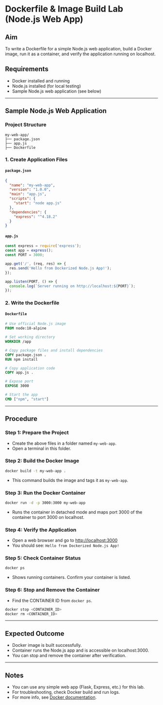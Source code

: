 # Dockerfile & Image Build Lab (Node.js Web App)

## Aim
To write a Dockerfile for a simple Node.js web application, build a Docker image, run it as a container, and verify the application running on localhost.

## Requirements
- Docker installed and running
- Node.js installed (for local testing)
- Sample Node.js web application (see below)

---

## Sample Node.js Web Application

### Project Structure
```
my-web-app/
├── package.json
├── app.js
├── Dockerfile
```

### 1. Create Application Files

#### `package.json`
```json
{
  "name": "my-web-app",
  "version": "1.0.0",
  "main": "app.js",
  "scripts": {
    "start": "node app.js"
  },
  "dependencies": {
    "express": "^4.18.2"
  }
}
```

#### `app.js`
```js
const express = require('express');
const app = express();
const PORT = 3000;

app.get('/', (req, res) => {
  res.send('Hello from Dockerized Node.js App!');
});

app.listen(PORT, () => {
  console.log(`Server running on http://localhost:${PORT}`);
});
```

### 2. Write the Dockerfile

#### `Dockerfile`
```Dockerfile
# Use official Node.js image
FROM node:18-alpine

# Set working directory
WORKDIR /app

# Copy package files and install dependencies
COPY package.json .
RUN npm install

# Copy application code
COPY app.js .

# Expose port
EXPOSE 3000

# Start the app
CMD ["npm", "start"]
```

---

## Procedure

### Step 1: Prepare the Project
- Create the above files in a folder named `my-web-app`.
- Open a terminal in this folder.

### Step 2: Build the Docker Image
```sh
docker build -t my-web-app .
```
- This command builds the image and tags it as `my-web-app`.

### Step 3: Run the Docker Container
```sh
docker run -d -p 3000:3000 my-web-app
```
- Runs the container in detached mode and maps port 3000 of the container to port 3000 on localhost.

### Step 4: Verify the Application
- Open a web browser and go to [http://localhost:3000](http://localhost:3000)
- You should see: `Hello from Dockerized Node.js App!`

### Step 5: Check Container Status
```sh
docker ps
```
- Shows running containers. Confirm your container is listed.

### Step 6: Stop and Remove the Container
- Find the CONTAINER ID from `docker ps`.
```sh
docker stop <CONTAINER_ID>
docker rm <CONTAINER_ID>
```

---

## Expected Outcome
- Docker image is built successfully.
- Container runs the Node.js app and is accessible on localhost:3000.
- You can stop and remove the container after verification.

---

## Notes
- You can use any simple web app (Flask, Express, etc.) for this lab.
- For troubleshooting, check Docker build and run logs.
- For more info, see [Docker documentation](https://docs.docker.com/).

